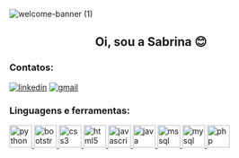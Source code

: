 
![welcome-banner (1)](https://github.com/brininha/brininha/assets/105254225/78c3995e-c5e8-47ef-9d11-049aec60c041)


<h2 align='center'> Oi, sou a Sabrina 😊</h2>

### Contatos:
[![linkedin](https://img.shields.io/badge/linkedin-0A66C2?style=for-the-badge&logo=linkedin&logoColor=white)](https://www.linkedin.com/in/sabrina-cristan-4a850b234/)
[![gmail](https://img.shields.io/badge/Gmail-D14836?style=for-the-badge&logo=gmail&logoColor=white)](mailto:sabrina.cristan@gmail.com)

### Linguagens e ferramentas:
<p align="left"> <a href="https://www.python.org" target="_blank" rel="noreferrer"> <img src="https://i.pinimg.com/originals/51/c4/97/51c49724e1538ccccedf3933acafdac9.png" alt="python" width="40" height="40"/> </a> <a href="https://getbootstrap.com" target="_blank" rel="noreferrer"> <img src="https://i.pinimg.com/originals/00/35/78/003578c6d79125253f3f494e5d7e0249.png" alt="bootstrap" width="40" height="40"/> </a> <a href="https://www.w3schools.com/css/" target="_blank" rel="noreferrer"> <img src="https://i.pinimg.com/originals/e5/cf/56/e5cf56904e814c38c8ffb59c8c80e0f2.png" alt="css3" width="40" height="40"/> </a> <a href="https://www.w3.org/html/" target="_blank" rel="noreferrer"> <img src="https://i.pinimg.com/originals/9a/af/82/9aaf82a3c7170af298ce11220527dcc3.png" alt="html5" width="40" height="40"/> </a> <a href="https://developer.mozilla.org/en-US/docs/Web/JavaScript" target="_blank" rel="noreferrer"> <img src="https://i.pinimg.com/originals/6f/b3/8d/6fb38d5220adc068307ba05acdca7d5d.png" alt="javascript" width="40" height="40"/> </a> <a href="https://www.java.com" target="_blank" rel="noreferrer"> <img src="https://i.pinimg.com/originals/6b/53/0d/6b530de8d6fba3bcdba3703fd5c9bbc7.png" alt="java" width="40" height="40"/> </a> <a href="https://www.microsoft.com/en-us/sql-server" target="_blank" rel="noreferrer"> <img src="https://i.pinimg.com/originals/41/53/0c/41530cb2384f5cc5dc0fa4286a6e08de.png" alt="mssql" width="40" height="40"/> </a> <a href="https://www.mysql.com/" target="_blank" rel="noreferrer"> <img src="https://i.pinimg.com/originals/81/a8/ed/81a8edd1ecc29ad38cccbb7fbecba309.png" alt="mysql" width="40" height="40"/> </a> <a href="https://www.php.net" target="_blank" rel="noreferrer"> <img src="https://i.pinimg.com/originals/8d/9c/3d/8d9c3d358321fa8d3e47791ec52c0710.png" alt="php" width="40" height="40"/> </a> </p>

